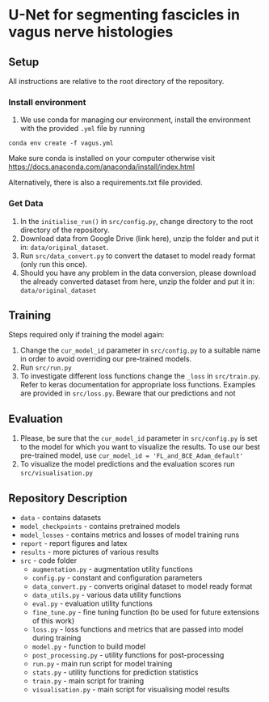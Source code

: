 # U-Net for segmenting fascicles in vagus nerve histologies
## Setup

All instructions are relative to the root directory of the repository.

### Install environment

1. We use conda for managing our environment, install the environment with the provided `.yml` file by running

``` 
conda env create -f vagus.yml
```

Make sure conda is installed on your computer otherwise visit https://docs.anaconda.com/anaconda/install/index.html

Alternatively, there is also a requirements.txt file provided.

### Get Data

1. In the `initialise_run()` in `src/config.py`, change directory to the root directory of the repository.
2. Download data from Google Drive (link here), unzip the folder and put it in: `data/original_dataset`.
3. Run `src/data_convert.py` to convert the dataset to model ready format (only run this once).
4. Should you have any problem in the data conversion, please download the already converted dataset from here, unzip the
folder and put it in: `data/original_dataset`

## Training

Steps required only if training the model again:
1. Change the `cur_model_id` parameter in `src/config.py` to a suitable name in order to avoid overriding our pre-trained models. 
2. Run `src/run.py`
3. To investigate different loss functions change the `_loss` in `src/train.py`. Refer to keras documentation for appropriate loss functions. Examples are provided in `src/loss.py`.
Beware that our predictions and not 

## Evaluation
1. Please, be sure that the `cur_model_id` parameter in `src/config.py` is set to the model for which you want to visualize
the results. To use our best pre-trained model, use `cur_model_id = 'FL_and_BCE_Adam_default'`
2. To visualize the model predictions and the evaluation scores run `src/visualisation.py`

## Repository Description

* `data` - contains datasets
* `model_checkpoints` - contains pretrained models
* `model_losses` - contains metrics and losses of model training runs
* `report` - report figures and latex
* `results` - more pictures of various results
* `src` - code folder
  * `augmentation.py` - augmentation utility functions
  * `config.py` - constant and configuration parameters
  * `data_convert.py` - converts original dataset to model ready format
  * `data_utils.py` - various data utility functions
  * `eval.py` - evaluation utility functions
  * `fine_tune.py` - fine tuning function (to be used for future extensions of this work)
  * `loss.py` - loss functions and metrics that are passed into model during training
  * `model.py` - function to build model
  * `post_processing.py` - utility functions for post-processing
  * `run.py` - main run script for model training
  * `stats.py` - utility functions for prediction statistics
  * `train.py` - main script for training
  * `visualisation.py` - main script for visualising model results
